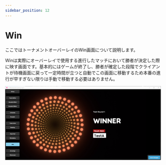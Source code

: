 ```yaml
---
sidebar_position: 12
---
```


# Win

ここではトーナメントオーバーレイのWin画面について説明します。

Winは実際にオーバーレイで使用する進行したマッチにおいて勝者が決定した際に映す画面です。基本的にはゲームが終了し、勝者が確定した段階でクライアントが待機画面に戻って一定時間が立つと自動でこの画面に移動するため本番の進行が早すぎない限りは手動で移動する必要はありません。

![Win](/img/osu_lazer/win.png)
